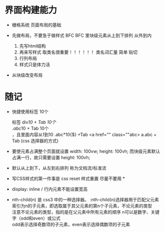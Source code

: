 # 界面构建能力

- 栅格系统
    页面布局的基础

- 先做布局，不要急于做样式      BFC
    BFC 里块级元素从上到下排列
    从外到内
    1. 先写html结构
    2. 再来写样式
        取类名很重要！！！！！！
        类名词汇量  简单  贴切
    3. 行列布局
    4. 样式只是体力活

- 从块级改变布局











# 随记

- 快捷使用标签 
        10个<div></div>标签         div*10 + Tab
        10个<div class="abc"></div>        .abc*10 + Tab
        10个<div class="abc"></div>，且里面内容从1到10      .abc*10{$} +Tab
        <a href="" class=""abc></a>         a.abc + Tab           (css 选择器的方式)


- 要使元素占满整个页面就设置 width: 100vw;  height: 100vh;
    而块级元素默认占满一行，故只需要设置 height: 100vh;

- 默认从上到下，从左到右排列    称为文档流/标准流

- 写CSS样式的第一件事是 css reset 样式重置      尽量不要用 *

- display: inline / 行内元素不能设置宽高


- nth-child(n) 是 css3 中的一种选择器。
    :nth-child(n)选择器用于匹配父元素索引为n的子元素，即选取属于其父元素的第n个子元素，不论元素的类型   
        注意不论元素的类型，指的是在父元素中所有元素的顺序
    n可以是数字、关键字（odd和even）或公式          
        odd表示选择奇数项的子元素，even表示选择偶数项的子元素
